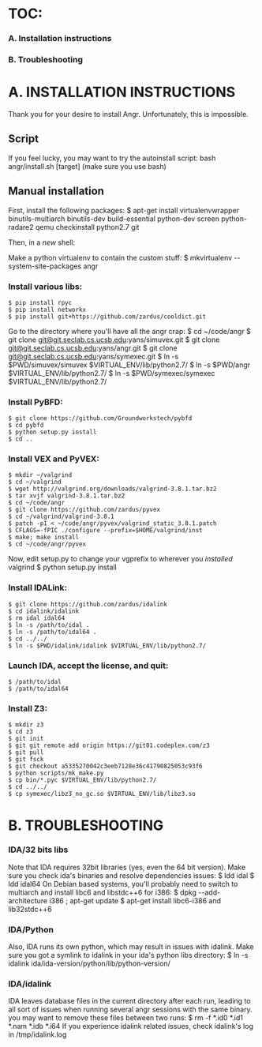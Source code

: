 TOC:
=============================
### A. Installation instructions
### B. Troubleshooting


A. INSTALLATION INSTRUCTIONS
=============================
Thank you for your desire to install Angr. Unfortunately, this is impossible.

Script
------
If you feel lucky, you may want to try the autoinstall script:
bash angr/install.sh [target] (make sure you use bash)

Manual installation
------------------
First, install the following packages:
    $ apt-get install virtualenvwrapper binutils-multiarch binutils-dev
build-essential python-dev screen python-radare2 qemu checkinstall python2.7
git 

Then, in a *new* shell:

Make a python virtualenv to contain the custom stuff:
    $ mkvirtualenv --system-site-packages angr

### Install various libs:
    $ pip install rpyc
    $ pip install networkx
    $ pip install git+https://github.com/zardus/cooldict.git

Go to the directory where you'll have all the angr crap:
    $ cd ~/code/angr
    $ git clone git@git.seclab.cs.ucsb.edu:yans/simuvex.git
    $ git clone git@git.seclab.cs.ucsb.edu:yans/angr.git
    $ git clone git@git.seclab.cs.ucsb.edu:yans/symexec.git
    $ ln -s $PWD/simuvex/simuvex $VIRTUAL_ENV/lib/python2.7/
    $ ln -s $PWD/angr $VIRTUAL_ENV/lib/python2.7/
    $ ln -s $PWD/symexec/symexec $VIRTUAL_ENV/lib/python2.7/

### Install PyBFD:
    $ git clone https://github.com/Groundworkstech/pybfd
    $ cd pybfd
    $ python setup.py install
    $ cd ..

### Install VEX and PyVEX:
    $ mkdir ~/valgrind
    $ cd ~/valgrind
    $ wget http://valgrind.org/downloads/valgrind-3.8.1.tar.bz2
    $ tar xvjf valgrind-3.8.1.tar.bz2
    $ cd ~/code/angr
    $ git clone https://github.com/zardus/pyvex
    $ cd ~/valgrind/valgrind-3.8.1
    $ patch -p1 < ~/code/angr/pyvex/valgrind_static_3.8.1.patch
    $ CFLAGS=-fPIC ./configure --prefix=$HOME/valgrind/inst
    $ make; make install
    $ cd ~/code/angr/pyvex

Now, edit setup.py to change your vgprefix to wherever you *installed* valgrind
    $ python setup.py install

### Install IDALink:
    $ git clone https://github.com/zardus/idalink
    $ cd idalink/idalink
    $ rm idal idal64
    $ ln -s /path/to/idal .
    $ ln -s /path/to/idal64 .
    $ cd ../../
    $ ln -s $PWD/idalink/idalink $VIRTUAL_ENV/lib/python2.7/

### Launch IDA, accept the license, and quit:
    $ /path/to/idal
    $ /path/to/idal64

### Install Z3:
    $ mkdir z3
    $ cd z3
    $ git init
    $ git git remote add origin https://git01.codeplex.com/z3
    $ git pull
    $ git fsck
    $ git checkout a5335270042c3eeb7128e36c41790825053c93f6
    $ python scripts/mk_make.py
    $ cp bin/*.pyc $VIRTUAL_ENV/lib/python2.7/
    $ cd ../../
    $ cp symexec/libz3_no_gc.so $VIRTUAL_ENV/lib/libz3.so


B. TROUBLESHOOTING
==================

### IDA/32 bits libs
Note that IDA requires 32bit libraries (yes, even the 64 bit version). 
Make sure you check ida's binaries and resolve dependencies issues:
    $ ldd idal
    $ ldd idal64
On Debian based systems, you'll probably need to switch to multiarch and
install libc6 and libstdc++6 for i386:
    $ dpkg --add-architecture i386 ; apt-get update
    $ apt-get install libc6-i386 and lib32stdc++6

### IDA/Python
Also, IDA runs its own python, which may result in issues with idalink. Make
sure you got a symlink to idalink in your ida's python libs directory:
    $ ln -s idalink ida/ida-version/python/lib/python-version/

### IDA/idalink
IDA leaves database files in the current directory after each run,
leading to all sort of issues when running several angr sessions with the same
binary. you may want to remove these files between two runs:
    $ rm -f *.id0 *.id1 *.nam *.idb *.i64
If you experience idalink related issues, check idalink's log
in /tmp/idalink.log

